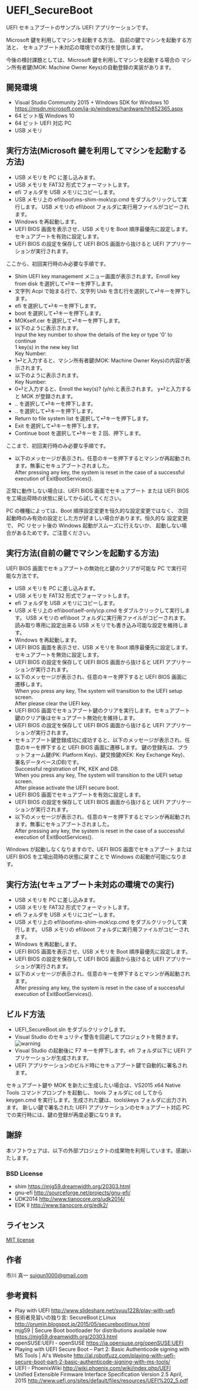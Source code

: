 # UEFI_SecureBoot

UEFI セキュアブートのサンプル UEFI アプリケーションです。

Microsoft 鍵を利用してマシンを起動する方法、
自前の鍵でマシンを起動する方法と、
セキュアブート未対応の環境での実行を提供します。

今後の検討課題としては、Microsoft 鍵を利用してマシンを起動する場合の
マシン所有者鍵(MOK: Machine Owner Keys)の自動登録の実装があります。

## 開発環境

* Visual Studio Community 2015 + Windows SDK for Windows 10
https://msdn.microsoft.com/ja-jp/windows/hardware/hh852365.aspx
* 64 ビット版 Windows 10
* 64 ビット UEFI 対応 PC
* USB メモリ

## 実行方法(Microsoft 鍵を利用してマシンを起動する方法)

* USB メモリを PC に差し込みます。
* USB メモリを FAT32 形式でフォーマットします。
* efi フォルダを USB メモリにコピーします。
* USB メモリ上の efi\boot\ms-shim-mok\cp.cmd をダブルクリックして実行します。
  USB メモリの efi\boot フォルダに実行用ファイルがコピーされます。
* Windows を再起動します。
* UEFI BIOS 画面を表示させ、USB メモリを Boot 順序最優先に設定します。セキュアブートを有効に設定します。
* UEFI BIOS の設定を保存して UEFI BIOS 画面から抜けると UEFI アプリケーションが実行されます。

ここから、初回実行時のみ必要な手順です。

* Shim UEFI key management メニュー画面が表示されます。Enroll key from disk を選択して⏎キーを押下します。
* 文字列 Acpi で始まる行で、文字列 Usb を含む行を選択して⏎キーを押下します。
* efi を選択して⏎キーを押下します。
* boot を選択して⏎キーを押下します。
* MOKself.cer を選択して⏎キーを押下します。
* 以下のように表示されます。  
  Input the key number to show the details of the key or type '0' to continue  
  1 key(s) in the new key list  
  Key Number:
* 1⏎と入力すると、マシン所有者鍵(MOK: Machine Owner Keys)の内容が表示されます。
* 以下のように表示されます。  
  Key Number:
* 0⏎と入力すると、Enroll the key(s)? (y/n):と表示されます。 y⏎と入力すると MOK が登録されます。
* .. を選択して⏎キーを押下します。
* .. を選択して⏎キーを押下します。
* Return to file system list を選択して⏎キーを押下します。
* Exit を選択して⏎キーを押下します。
* Continue boot を選択して⏎キーを 2 回、押下します。

ここまで、初回実行時のみ必要な手順です。

* 以下のメッセージが表示され、任意のキーを押下するとマシンが再起動されます。無事にセキュアブートされました。  
  After pressing any key, the system is reset in the case of a successful execution of ExitBootServices().

正常に動作しない場合は、UEFI BIOS 画面でセキュアブート
または UEFI BIOS を工場出荷時の状態に戻してから試してください。

PC の機種によっては、Boot 順序設定変更を恒久的な設定変更ではなく、
次回起動時のみ有効の設定とした方が好ましい場合があります。恒久的な
設定変更で、  PC リセット後の Windows 起動がスムーズに行えないか、
起動しない場合があるためです。ご注意ください。  

## 実行方法(自前の鍵でマシンを起動する方法)

UEFI BIOS 画面でセキュアブートの無効化と鍵のクリアが可能な PC で実行可能な方法です。

* USB メモリを PC に差し込みます。
* USB メモリを FAT32 形式でフォーマットします。
* efi フォルダを USB メモリにコピーします。
* USB メモリ上の efi\boot\self-only\cp.cmd をダブルクリックして実行します。
  USB メモリの efi\boot フォルダに実行用ファイルがコピーされます。
  読み取り専用に設定出来る USB メモリでも書き込み可能な設定を維持します。
* Windows を再起動します。
* UEFI BIOS 画面を表示させ、USB メモリを Boot 順序最優先に設定します。セキュアブートを無効に設定します。
* UEFI BIOS の設定を保存して UEFI BIOS 画面から抜けると UEFI アプリケーションが実行されます。
* 以下のメッセージが表示され、任意のキーを押下すると UEFI BIOS 画面に遷移します。  
  When you press any key, The system will transition to the UEFI setup screen.  
  After please clear the UEFI key.
* UEFI BIOS 画面でセキュアブート鍵のクリアを実行します。セキュアブート鍵のクリア後はセキュアブート無効化を維持します。
* UEFI BIOS の設定を保存して UEFI BIOS 画面から抜けると UEFI アプリケーションが実行されます。
* セキュアブート鍵登録成功に成功すると、以下のメッセージが表示され、任意のキーを押下すると UEFI BIOS 画面に遷移します。
  鍵の登録先は、プラットフォーム鍵(PK: Platform Key)、鍵交換鍵(KEK: Key Exchange Key)、署名データベース(DB)です。  
  Successful registration of PK, KEK and DB.  
  When you press any key, The system will transition to the UEFI setup screen.  
  After please activate the UEFI secure boot.
* UEFI BIOS 画面でセキュアブートを有効に設定します。
* UEFI BIOS の設定を保存して UEFI BIOS 画面から抜けると UEFI アプリケーションが実行されます。
* 以下のメッセージが表示され、任意のキーを押下するとマシンが再起動されます。無事にセキュアブートされました。  
  After pressing any key, the system is reset in the case of a successful execution of ExitBootServices().

Windows が起動しなくなりますので、UEFI BIOS 画面でセキュアブート
または UEFI BIOS を工場出荷時の状態に戻すことで Windows の起動が可能になります。

## 実行方法(セキュアブート未対応の環境での実行)

* USB メモリを PC に差し込みます。
* USB メモリを FAT32 形式でフォーマットします。
* efi フォルダを USB メモリにコピーします。
* USB メモリ上の efi\boot\ms-shim-mok\cp.cmd をダブルクリックして実行します。
  USB メモリの efi\boot フォルダに実行用ファイルがコピーされます。
* Windows を再起動します。
* UEFI BIOS 画面を表示させ、USB メモリを Boot 順序最優先に設定します。
* UEFI BIOS の設定を保存して UEFI BIOS 画面から抜けると UEFI アプリケーションが実行されます。
* 以下のメッセージが表示され、任意のキーを押下するとマシンが再起動されます。  
  After pressing any key, the system is reset in the case of a successful execution of ExitBootServices().

## ビルド方法

* UEFI_SecureBoot.sln をダブルクリックします。
* Visual Studio のセキュリティ警告を回避してプロジェクトを開きます。
![warning](https://raw.githubusercontent.com/tenpoku1000/UEFI_SecureBoot/master/images/MSVC.PNG)
* Visual Studio の起動後に F7 キーを押下します。efi フォルダ以下に UEFI アプリケーションが生成されます。
* UEFI アプリケーションのビルド時にセキュアブート鍵で自動的に署名されます。

セキュアブート鍵や MOK を新たに生成したい場合は、VS2015 x64 Native Tools コマンドプロンプトを起動し、
tools フォルダに cd してから keygen.cmd を実行します。生成された鍵は、tools\keys フォルダに出力されます。
新しい鍵で署名された UEFI アプリケーションのセキュアブート対応 PC での実行時には、鍵の登録が再度必要になります。

## 謝辞

本ソフトウェアは、以下の外部プロジェクトの成果物を利用しています。感謝いたします。

### BSD License
* shim https://mjg59.dreamwidth.org/20303.html
* gnu-efi http://sourceforge.net/projects/gnu-efi/
* UDK2014 http://www.tianocore.org/udk2014/
* EDK II http://www.tianocore.org/edk2/

## ライセンス

[MIT license](https://raw.githubusercontent.com/tenpoku1000/UEFI_SecureBoot/master/LICENSE)

## 作者

市川 真一 <suigun1000@gmail.com>

## 参考資料

* Play with UEFI http://www.slideshare.net/syuu1228/play-with-uefi
* 技術者見習いの独り言: SecureBootとLinux
http://orumin.blogspot.jp/2015/05/securebootlinux.html
* mjg59 | Secure Boot bootloader for distributions available now
https://mjg59.dreamwidth.org/20303.html
* openSUSE:UEFI - openSUSE https://ja.opensuse.org/openSUSE:UEFI
* Playing with UEFI Secure Boot – Part 2: Basic Authenticode signing with MS Tools | Al's Website
http://al.robotfuzz.com/playing-with-uefi-secure-boot-part-2-basic-authenticode-signing-with-ms-tools/
* UEFI - PhoenixWiki http://wiki.phoenix.com/wiki/index.php/UEFI
* Unified Extensible Firmware Interface Specification Version 2.5 April, 2015
http://www.uefi.org/sites/default/files/resources/UEFI%202_5.pdf

